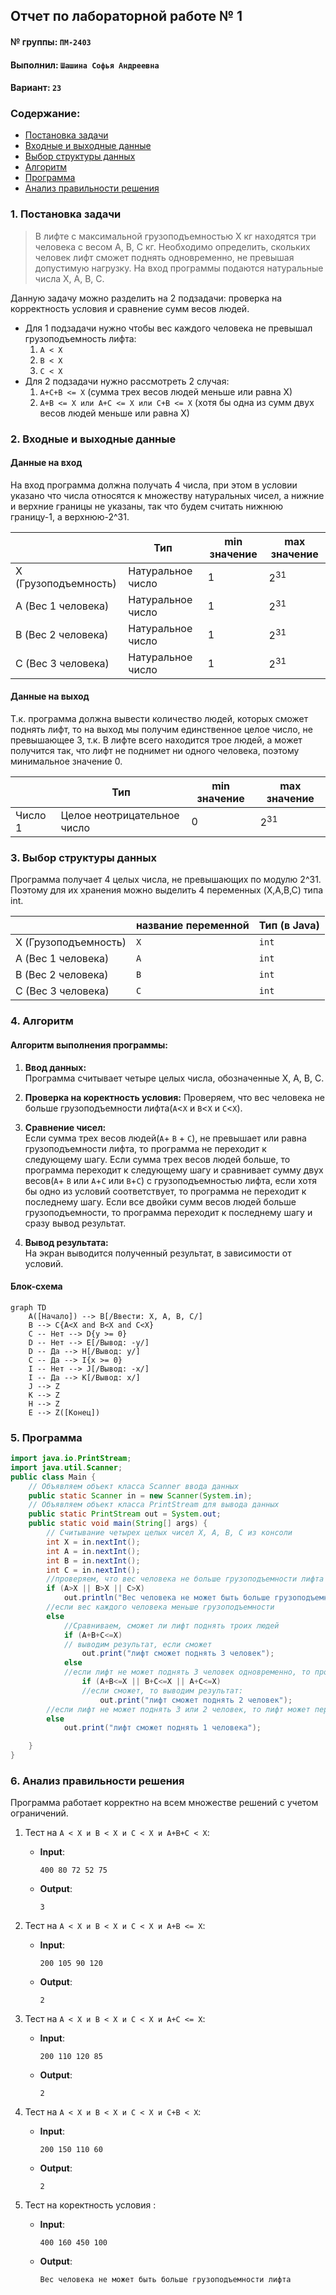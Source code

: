 ## Отчет по лабораторной работе № 1

#### № группы: `ПМ-2403`

#### Выполнил: `Шашина Софья Андреевна`

#### Вариант: `23`

### Cодержание:

- [Постановка задачи](#1-постановка-задачи)
- [Входные и выходные данные](#2-входные-и-выходные-данные)
- [Выбор структуры данных](#3-выбор-структуры-данных)
- [Алгоритм](#4-алгоритм)
- [Программа](#5-программа)
- [Анализ правильности решения](#6-анализ-правильности-решения)

### 1. Постановка задачи

> В лифте с максимальной грузоподъемностью X кг находятся три человека с весом A, B, C кг.
> Необходимо определить, скольких человек лифт сможет поднять одновременно, не превышая допустимую нагрузку. На вход программы подаются натуральные числа X, A, B, C. 


Данную задачу можно разделить на 2 подзадачи: проверка на корректность условия и сравнение сумм весов людей.

- Для 1 подзадачи нужно чтобы вес каждого человека не превышал грузоподъемность лифта:
    1. `A < X`
    2. `B < X`
    3. `C < X`
- Для 2 подзадачи нужно рассмотреть 2 случая:
    1. `A+C+B <= X` (сумма трех весов людей меньше или равна X)
    2. `A+B <= X или A+C <= X или C+B <= X` (хотя бы одна из сумм двух весов людей меньше или равна X)

### 2. Входные и выходные данные

#### Данные на вход

На вход программа должна получать 4 числа, при этом в условии указано что числа относятся к множеству натуральных чисел, 
а нижние и верхние границы не указаны, так что будем считать нижнюю границу-1, а верхнюю-2^31.

|                      | Тип                | min значение    | max значение   |
|----------------------|--------------------|-----------------|----------------|
| X (Грузоподъемность) | Натуральное число  | 1               | 2<sup>31</sup> |
| A (Вес 1 человека)   | Натуральное число  | 1               | 2<sup>31</sup> |
| B (Вес 2 человека)   | Натуральное число  | 1               | 2<sup>31</sup> |
| С (Вес 3 человека)   | Натуральное число  | 1               | 2<sup>31</sup> |


#### Данные на выход

Т.к. программа должна вывести количество людей, которых сможет поднять лифт, то на выход мы получим единственное целое число, не превышающее 3, т.к. В лифте всего находится трое людей, 
а может получится так, что лифт не поднимет ни одного человека, поэтому минимальное значение 0.


|         | Тип                                | min значение | max значение   |
|---------|------------------------------------|--------------|----------------|
| Число 1 | Целое неотрицательное число        | 0            | 2<sup>31</sup> |

### 3. Выбор структуры данных

Программа получает 4 целых числа, не превышающих по модулю 2^31.
Поэтому для их хранения можно выделить 4 переменных (X,A,B,C) типа int.


|                      | название переменной | Тип (в Java) | 
|----------------------|---------------------|--------------|
| X (Грузоподъемность) | `X`                 | `int`        |
| A (Вес 1 человека)   | `A`                 | `int`        | 
| B (Вес 2 человека)   | `B`                 | `int`        |
| С (Вес 3 человека)   | `C`                 | `int`        |


### 4. Алгоритм

#### Алгоритм выполнения программы:

1. **Ввод данных:**  
   Программа считывает четыре целых числа, обозначенные X, A, B, C.
   
2. **Проверка на коректность условия:**
   Проверяем, что вес человека не больше грузоподъемности лифта(`A`<`X` и `B`<`X` и `C`<`X`).

3. **Сравнение чисел:**  
   Если сумма трех весов людей(`A`+ `B` + `C`), не превышает или равна грузоподъемности лифта, то программа не переходит к следующему шагу.
   Если сумма трех весов людей больше, то программа переходит к следующему шагу и сравнивает  сумму двух весов(`A`+ `B` или `A`+`C` или `B`+`C`) с грузоподъемностью лифта,
   если хотя бы одно из условий соответствует, то программа не переходит к последнему шагу.
   Если все двойки сумм весов людей больше грузоподъемности, то программа переходит к последнему шагу и сразу вывод результат.

4. **Вывод результата:**  
   На экран выводится полученный результат, в зависимости от условий.

#### Блок-схема

```mermaid
graph TD
    A([Начало]) --> B[/Ввести: X, A, B, C/]
    B --> C{A<X and B<X and C<X}
    C -- Нет --> D{y >= 0}
    D -- Нет --> E[/Вывод: -y/]
    D -- Да --> H[/Вывод: y/]
    C -- Да --> I{x >= 0}
    I -- Нет --> J[/Вывод: -x/]
    I -- Да --> K[/Вывод: x/]
    J --> Z
    K --> Z
    H --> Z
    E --> Z([Конец])

```

### 5. Программа

```java
import java.io.PrintStream;
import java.util.Scanner;
public class Main {
    // Объявляем объект класса Scanner ввода данных
    public static Scanner in = new Scanner(System.in);
    // Объявляем объект класса PrintStream для вывода данных
    public static PrintStream out = System.out;
    public static void main(String[] args) {
        // Считывание четырех целых чисел X, A, B, C из консоли
        int X = in.nextInt();
        int A = in.nextInt();
        int B = in.nextInt();
        int C = in.nextInt();
        //проверяем, что вес человека не больше грузоподъемности лифта
        if (A>X || B>X || C>X)
            out.println("Вес человека не может быть больше грузоподъемности лифта");
        //если вес каждого человека меньше грузоподъемности
        else
            //Сравниваем, сможет ли лифт поднять троих людей
            if (A+B+C<=X)
            // выводим результат, если сможет
                out.print("лифт сможет поднять 3 человек");
            else
            //если лифт не может поднять 3 человек одновременно, то проверяем сможет ли он поднять 2 человек
                if (A+B<=X || B+C<=X || A+C<=X)
                //если сможет, то выводим результат:
                    out.print("лифт сможет поднять 2 человек");
        //если лифт не может поднять 3 или 2 человек, то лифт может перевести только одного человека
        else
            out.print("лифт сможет поднять 1 человека");

    }
}

```

### 6. Анализ правильности решения

Программа работает корректно на всем множестве решений с учетом ограничений.

1. Тест на `A < X и B < X и C < X и A+B+C < X`:

    - **Input**:
        ```
        400 80 72 52 75
        ```

    - **Output**:
        ```
        3
        ```

2. Тест на `A < X и B < X и C < X и A+B <= X`:

    - **Input**:
        ```
        200 105 90 120 
        ```

    - **Output**:
        ```
        2
        ```

3. Тест на `A < X и B < X и C < X и A+C <= X`:

    - **Input**:
        ```
        200 110 120 85 
        ```

    - **Output**:
        ```
        2
        ```

4. Тест на `A < X и B < X и C < X и C+B < X`:

    - **Input**:
        ```
        200 150 110 60
        ```

    - **Output**:
        ```
        2
        ```

5. Тест на коректность условия :

    - **Input**:
        ```
        400 160 450 100 
        ```

    - **Output**:
        ```
        Вес человека не может быть больше грузоподъемности лифта
        ```

